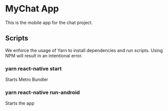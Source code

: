 # MyChat App

This is the mobile app for the chat project.

## Scripts

We enforce the usage of Yarn to install dependencies and run scripts. Using NPM will result in an intentional error.

### yarn react-native start

Starts Metro Bundler

### yarn react-native run-android

Starts the app
